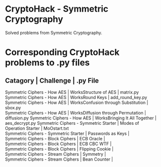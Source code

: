 # CryptoHack - Symmetric Cryptography
Solved problems from Symmetric Cryptography.

# Corresponding CryptoHack problems to .py files
## Catagory | Challenge | .py File <br>
Symmetric Ciphers - How AES | WorksStructure of AES | matrix.py <br>
Symmetric Ciphers - How AES | WorksRound Keys | add_round_key.py <br>
Symmetric Ciphers - How AES | WorksConfusion through Substitution | sbox.py <br>
Symmetric Ciphers - How AES | WorksDiffusion through Permutation | diffusion.py
Symmetric Ciphers - How AES | WorksBringing It All Together | aes_decrypt.py
Symmetric Ciphers - Symmetric Starter | Modes of Operation Starter | MoOstart.txt <br>
Symmetric Ciphers - Symmetric Starter | Passwords as Keys | <br>
Symmetric Ciphers - Block Ciphers | ECB Oracle | <br>
Symmetric Ciphers - Block Ciphers | ECB CBC WTF | <br>
Symmetric Ciphers - Block Ciphers | Flipping Cookie | <br>
Symmetric Ciphers - Stream Ciphers | Symmetry | <br>
Symmetric Ciphers - Stream Ciphers | Bean Counter | <br>
